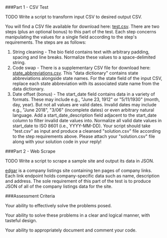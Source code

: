 ###Part 1 - CSV Test

TODO Write a script to transform input CSV to desired output CSV.

You will find a CSV file available for download here: [test.csv](https://s3.amazonaws.com/data-code-test/test.csv). There are two steps (plus an optional bonus) to this part of the test. Each step concerns manipulating the values for a single field according to the step's requirements. The steps are as follows:

1. String cleaning - The bio field contains text with arbitrary padding, spacing and line breaks. Normalize these values to a space-delimited string.
2. Code swap - There is a supplementary CSV file for download here: [state_abbreviations.csv](https://s3.amazonaws.com/data-code-test/state_abbreviations.csv). This "data dictionary" contains state abbreviations alongside state names. For the state field of the input CSV, replace each state abbreviation with its associated state name from the data dictionary.
3. Date offset (bonus) - The start_date field contains data in a variety of formats. These may include e.g., "June 23, 1912" or "5/11/1930" (month, day, year). But not all values are valid dates. Invalid dates may include e.g., "June 2018", "3/06" (incomplete dates) or even arbitrary natural language. Add a start_date_description field adjacent to the start_date column to filter invalid date values into. Normalize all valid date values in start_date to ISO 8601 (i.e., YYYY-MM-DD).
Your script should take "test.csv" as input and produce a cleansed "solution.csv" file according to the step requirements above. Please attach your "solution.csv" file along with your solution code in your reply!


###Part 2 - Web Scrape

TODO Write a script to scrape a sample site and output its data in JSON.

[edgar](http://data-interview.enigmalabs.org/companies/) is a company listings site containing ten pages of company links. Each link endpoint holds company-specific data such as name, description and address. The sole requirement of this part of the test is to produce JSON of all of the company listings data for the site.



###Assessment Criteria

Your ability to effectively solve the problems posed.

Your ability to solve these problems in a clear and logical manner, with tasteful design.

Your ability to appropriately document and comment your code.
